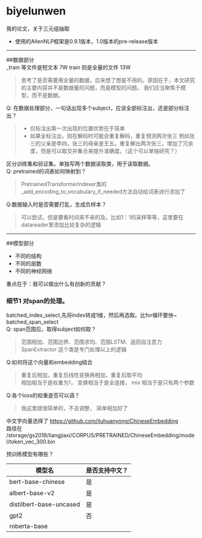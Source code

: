 # biyelunwen
我的论文，关于三元组抽取

+ 使用的AllenNLP框架是0.9.1版本，1.0版本的pre-release版本
---
##数据部分  
_train 等文件是短文本 7W
train 则是全量的文件 13W 
> 思考了是否需要用全量的数据，后来想了想是不用的。原因在于，本文研究的主要内容并不是数据量的问题，而是模型的问题。
> 我们应当聚焦于模型，而不是数据。

Q: 在数据处理部分，一句话出现多个subject，应该全部标注出，还是部分标注出？
> + 仅标注出第一次出现的位置优势在于简单 
> + 如果全标注出，则在解码时可能会重复解码，重复预测两次张三
例如张三的父亲是李四，张三的母亲是王五。重复解出两次张三，增加了冗余度，但是可以取交并集合来提升准确度。（这个可以单独研究？）

区分训练集和验证集。单独写两个数据读取类，用于读取数据。  
Q: pretrained的词表如何映射到？  
> PretrainedTransformerIndexer类的  
>_add_encoding_to_vocabulary_if_needed方法自动给词表进行添加了

Q:数据输入时是否需要打乱，生成负样本？
> 可以尝试，但是要看时间来不来的及。比如1：1的采样等等，这里要在datareader里添加比较复杂的逻辑

---
##模型部分

+ 不同的结构
+ 不同的层数
+ 不同的神经网络

重点在于：我可以做出什么有创新的贡献？

### 细节1 对span的处理。

batched_index_select,先将index转成1维，然后再选取。比for循环要快~
batched_span_select   
Q: span范围后，取得subject如何取？
> 范围相加、范围边界、范围求均、范围LSTM、返回自注意力
SpanExtractor 这个类是专门处理以上的逻辑


Q:如何将这个向量和embedding结合
> 重复后相加，重复后线性变换再相加，重复后取平均  
> 相加相当于是权重为1， 变换相当于是全连接， mix 相当于是只有两个参数

Q:各个loss的权重是否可以调？
> 我这里就很简单的，不去调整， 简单相加好了

中文字向量选择了 https://github.com/liuhuanyong/ChineseEmbedding  
路径在 /storage/gs2018/liangjiaxi/CORPUS/PRETRAINED/ChineseEmbedding/model/token_vec_300.bin

预训练模型有哪些？  

|  模型名   | 是否支持中文？  |
|  ----  | ----  |
| bert-base-chinese  | 是 |
| albert-base-v2  | 是 |
| distilbert-base-uncased  | 是 |
| gpt2  | 否 |
| roberta-base  |  |